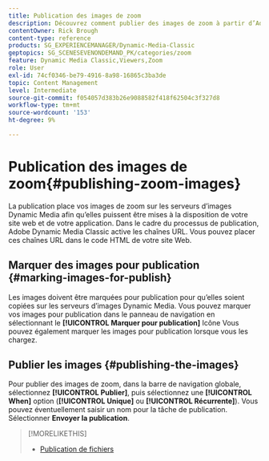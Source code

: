 ```yaml
---
title: Publication des images de zoom
description: Découvrez comment publier des images de zoom à partir d’Adobe Dynamic Media Classic.
contentOwner: Rick Brough
content-type: reference
products: SG_EXPERIENCEMANAGER/Dynamic-Media-Classic
geptopics: SG_SCENESEVENONDEMAND_PK/categories/zoom
feature: Dynamic Media Classic,Viewers,Zoom
role: User
exl-id: 74cf0346-be79-4916-8a98-16865c3ba3de
topic: Content Management
level: Intermediate
source-git-commit: f054057d383b26e9088582f418f62504c3f327d8
workflow-type: tm+mt
source-wordcount: '153'
ht-degree: 9%

---
```


# Publication des images de zoom{#publishing-zoom-images}

La publication place vos images de zoom sur les serveurs d’images Dynamic Media afin qu’elles puissent être mises à la disposition de votre site web et de votre application. Dans le cadre du processus de publication, Adobe Dynamic Media Classic active les chaînes URL. Vous pouvez placer ces chaînes URL dans le code HTML de votre site Web.

## Marquer des images pour publication {#marking-images-for-publish}

Les images doivent être marquées pour publication pour qu’elles soient copiées sur les serveurs d’images Dynamic Media. Vous pouvez marquer vos images pour publication dans le panneau de navigation en sélectionnant le **[!UICONTROL Marquer pour publication]** Icône Vous pouvez également marquer les images pour publication lorsque vous les chargez.

## Publier les images {#publishing-the-images}

Pour publier des images de zoom, dans la barre de navigation globale, sélectionnez **[!UICONTROL Publier]**, puis sélectionnez une **[!UICONTROL When]** option (**[!UICONTROL Unique]** ou **[!UICONTROL Récurrente]**). Vous pouvez éventuellement saisir un nom pour la tâche de publication. Sélectionner **Envoyer la publication**.

>[!MORELIKETHIS]
>
>* [Publication de fichiers](publishing-files.md#publishing_files)

